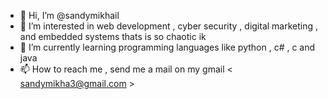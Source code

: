 - 👋 Hi, I’m @sandymikhail
- 👀 I’m interested in web development , cyber security , digital marketing , and embedded systems thats is so chaotic ik 
- 🌱 I’m currently learning programming languages like python , c# , c and java
- 📫 How to reach me , send me a mail on my gmail < sandymikha3@gmail.com >

<!---
sandymikhail/sandymikhail is a ✨ special ✨ repository because its `README.md` (this file) appears on your GitHub profile.
You can click the Preview link to take a look at your changes.
--->
